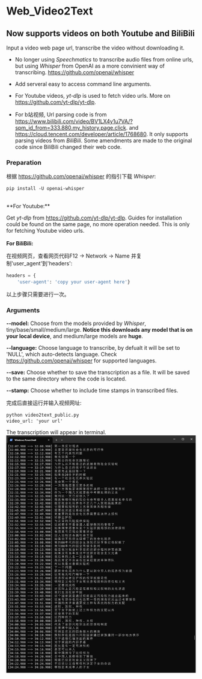 # Web_Video2Text
## Now supports videos on both Youtube and BiliBili 
Input a video web page url, transcribe the video without downloading it.

* No longer using *Speechmatics* to transcribe audio files from online urls, but using *Whisper* from OpenAI as a more convinient way of transcribing.   https://github.com/openai/whisper

* Add serveral easy to access command line arguments. 

* For Youtube videos, *yt-dlp* is used to fetch video urls. More on https://github.com/yt-dlp/yt-dlp. 

* For b站视频, Url parsing code is from https://www.bilibili.com/video/BV1LX4y1u7VA/?spm_id_from=333.880.my_history.page.click. and https://cloud.tencent.com/developer/article/1768680.
It only supports parsing videos from *BiliBili*. Some amendments are made to the original code since BiliBili changed their web code. 

### Preparation
根据 https://github.com/openai/whisper 的指引下载 *Whisper*:
```
pip install -U openai-whisper
```
<br>
**For Youtube:**

Get *yt-dlp* from https://github.com/yt-dlp/yt-dlp. Guides for installation could be found on the same page, no more operation needed.
This is only for fetching Youtube video urls. 
<br>
<br>
**For BiliBili:**

在视频网页，查看网页代码F12 -> Network -> Name 并复制'user_agent'到'headers':
```python
headers = {
    'user-agent': 'copy your user-agent here'}
```
以上步骤只需要进行一次。

### Arguments

**--model:** Choose from the models provided by *Whisper*, tiny/base/small/medium/large. **Notice this downloads any model that is on your local device**, and medium/large models are **huge**. 

**--language:** Choose language to transcribe, by defualt it will be set to 'NULL', which auto-detects language. Check https://github.com/openai/whisper for supported languages.

**--save:** Choose whether to save the transcription as a file. It will be saved to the same directory where the code is located. 

**--stamp:** Choose whether to include time stamps in transcribed files.


完成后直接运行并输入视频网址:
```
python video2text_public.py
video_url: 'your url'
```

The transcription will appear in terminal.
![output](img/output.png)
